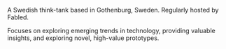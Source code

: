 A Swedish think-tank based in Gothenburg, Sweden. Regularly hosted by Fabled.

Focuses on exploring emerging trends in technology, providing valuable insights, and exploring novel, high-value prototypes.